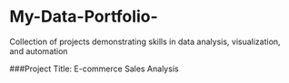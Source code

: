 # My-Data-Portfolio-
Collection of projects demonstrating skills in data analysis, visualization, and automation

###Project Title: E-commerce Sales Analysis 
